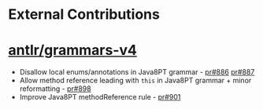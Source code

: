 External Contributions
========

# [antlr/grammars-v4](https://github.com/antlr/grammars-v4/)
* Disallow local enums/annotations in Java8PT grammar - [pr#886](https://github.com/antlr/grammars-v4/pull/886) [pr#887](https://github.com/antlr/grammars-v4/pull/887)
* Allow method reference leading with `this` in Java8PT grammar + minor reformatting - [pr#898](https://github.com/antlr/grammars-v4/pull/898)
* Improve Java8PT methodReference rule - [pr#901](https://github.com/antlr/grammars-v4/pull/901)
